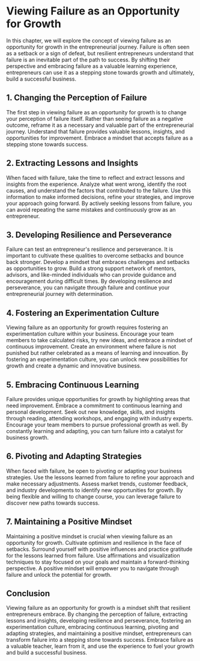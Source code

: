 Viewing Failure as an Opportunity for Growth
=====================================================

In this chapter, we will explore the concept of viewing failure as an opportunity for growth in the entrepreneurial journey. Failure is often seen as a setback or a sign of defeat, but resilient entrepreneurs understand that failure is an inevitable part of the path to success. By shifting their perspective and embracing failure as a valuable learning experience, entrepreneurs can use it as a stepping stone towards growth and ultimately, build a successful business.

1\. **Changing the Perception of Failure**
-----------------------------------------

The first step in viewing failure as an opportunity for growth is to change your perception of failure itself. Rather than seeing failure as a negative outcome, reframe it as a necessary and valuable part of the entrepreneurial journey. Understand that failure provides valuable lessons, insights, and opportunities for improvement. Embrace a mindset that accepts failure as a stepping stone towards success.

2\. **Extracting Lessons and Insights**
--------------------------------------

When faced with failure, take the time to reflect and extract lessons and insights from the experience. Analyze what went wrong, identify the root causes, and understand the factors that contributed to the failure. Use this information to make informed decisions, refine your strategies, and improve your approach going forward. By actively seeking lessons from failure, you can avoid repeating the same mistakes and continuously grow as an entrepreneur.

3\. **Developing Resilience and Perseverance**
---------------------------------------------

Failure can test an entrepreneur's resilience and perseverance. It is important to cultivate these qualities to overcome setbacks and bounce back stronger. Develop a mindset that embraces challenges and setbacks as opportunities to grow. Build a strong support network of mentors, advisors, and like-minded individuals who can provide guidance and encouragement during difficult times. By developing resilience and perseverance, you can navigate through failure and continue your entrepreneurial journey with determination.

4\. **Fostering an Experimentation Culture**
-------------------------------------------

Viewing failure as an opportunity for growth requires fostering an experimentation culture within your business. Encourage your team members to take calculated risks, try new ideas, and embrace a mindset of continuous improvement. Create an environment where failure is not punished but rather celebrated as a means of learning and innovation. By fostering an experimentation culture, you can unlock new possibilities for growth and create a dynamic and innovative business.

5\. **Embracing Continuous Learning**
------------------------------------

Failure provides unique opportunities for growth by highlighting areas that need improvement. Embrace a commitment to continuous learning and personal development. Seek out new knowledge, skills, and insights through reading, attending workshops, and engaging with industry experts. Encourage your team members to pursue professional growth as well. By constantly learning and adapting, you can turn failure into a catalyst for business growth.

6\. **Pivoting and Adapting Strategies**
---------------------------------------

When faced with failure, be open to pivoting or adapting your business strategies. Use the lessons learned from failure to refine your approach and make necessary adjustments. Assess market trends, customer feedback, and industry developments to identify new opportunities for growth. By being flexible and willing to change course, you can leverage failure to discover new paths towards success.

7\. **Maintaining a Positive Mindset**
-------------------------------------

Maintaining a positive mindset is crucial when viewing failure as an opportunity for growth. Cultivate optimism and resilience in the face of setbacks. Surround yourself with positive influences and practice gratitude for the lessons learned from failure. Use affirmations and visualization techniques to stay focused on your goals and maintain a forward-thinking perspective. A positive mindset will empower you to navigate through failure and unlock the potential for growth.

Conclusion
----------

Viewing failure as an opportunity for growth is a mindset shift that resilient entrepreneurs embrace. By changing the perception of failure, extracting lessons and insights, developing resilience and perseverance, fostering an experimentation culture, embracing continuous learning, pivoting and adapting strategies, and maintaining a positive mindset, entrepreneurs can transform failure into a stepping stone towards success. Embrace failure as a valuable teacher, learn from it, and use the experience to fuel your growth and build a successful business.
